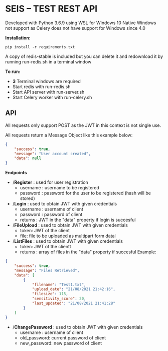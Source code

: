 <h1>SEIS – TEST REST API</h1>

Developed with Python 3.6.9 using WSL for Windows 10
Native Windows not support as Celery does not have support for Windows since 4.0

**Installation:**

```shell
pip install -r requirements.txt
```

A copy of redis-stable is included but you can delete it and redownload it by running run-redis.sh in a terminal window

**To  run:**

 - **3** Terminal windows are required
 - Start redis with run-redis.sh
 - Start API server with run-server.sh
 - Start Celery worker with run-celery.sh

<h2>API</h2>

All requests only support POST as the JWT in this context is not single use.

All requests return a Message Object like this example below:
```json
{
    "success": true,
    "message": "User account created",
    "data": null
}
```

**Endpoints**
 * /**Register** : used for user registration
	 * username : username to be registered
	 * password : password for the user to be registered (hash will be stored)
* /**Login** : used to obtain JWT with given credentials
	 * username : username of client
	 * password : password of client
	 * returns : JWT in the "data" property if login is succesful
* /**FileUpload** : used to obtain JWT with given credentials
	 * token: JWT of the client
	 * file: file to be uploaded as multipart form datal
* /**ListFiles** : used to obtain JWT with given credentials
	 * token: JWT of the clientt
	 * returns : array of files in the "data" property if succesful
Example:
```json
{
    "success": true,
    "message": "Files Retrieved",
    "data": [
        {
            "filename": "Test1.txt",
            "upload_date": "21/08/2021 21:42:16",
            "filesize": 115,
            "sensitivity_score": 20,
            "last_updated": "21/08/2021 21:41:28"
        }
    ]
}
```
* /**ChangePassword** : used to obtain JWT with given credentials
	 * username : username of client
	 * old_password: current password of client
	 * new_password: new password of client



